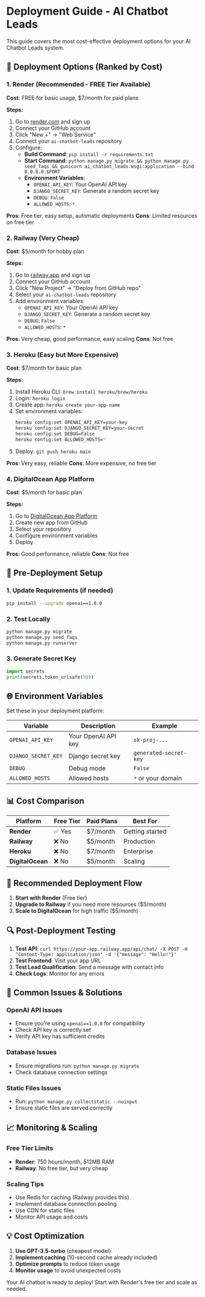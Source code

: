 # Deployment Guide - AI Chatbot Leads

This guide covers the most cost-effective deployment options for your AI Chatbot Leads system.

## 🚀 Deployment Options (Ranked by Cost)

### 1. **Render (Recommended - FREE Tier Available)**
**Cost**: FREE for basic usage, $7/month for paid plans

**Steps:**
1. Go to [render.com](https://render.com) and sign up
2. Connect your GitHub account
3. Click "New +" → "Web Service"
4. Connect your `ai-chatbot-leads` repository
5. Configure:
   - **Build Command**: `pip install -r requirements.txt`
   - **Start Command**: `python manage.py migrate && python manage.py seed_faqs && gunicorn ai_chatbot_leads.wsgi:application --bind 0.0.0.0:$PORT`
   - **Environment Variables**:
     - `OPENAI_API_KEY`: Your OpenAI API key
     - `DJANGO_SECRET_KEY`: Generate a random secret key
     - `DEBUG`: `False`
     - `ALLOWED_HOSTS`: `*`

**Pros**: Free tier, easy setup, automatic deployments
**Cons**: Limited resources on free tier

### 2. **Railway (Very Cheap)**
**Cost**: $5/month for hobby plan

**Steps:**
1. Go to [railway.app](https://railway.app) and sign up
2. Connect your GitHub account
3. Click "New Project" → "Deploy from GitHub repo"
4. Select your `ai-chatbot-leads` repository
5. Add environment variables:
   - `OPENAI_API_KEY`: Your OpenAI API key
   - `DJANGO_SECRET_KEY`: Generate a random secret key
   - `DEBUG`: `False`
   - `ALLOWED_HOSTS`: `*`

**Pros**: Very cheap, good performance, easy scaling
**Cons**: Not free

### 3. **Heroku (Easy but More Expensive)**
**Cost**: $7/month for basic plan

**Steps:**
1. Install Heroku CLI: `brew install heroku/brew/heroku`
2. Login: `heroku login`
3. Create app: `heroku create your-app-name`
4. Set environment variables:
   ```bash
   heroku config:set OPENAI_API_KEY=your-key
   heroku config:set DJANGO_SECRET_KEY=your-secret
   heroku config:set DEBUG=False
   heroku config:set ALLOWED_HOSTS=*
   ```
5. Deploy: `git push heroku main`

**Pros**: Very easy, reliable
**Cons**: More expensive, no free tier

### 4. **DigitalOcean App Platform**
**Cost**: $5/month for basic plan

**Steps:**
1. Go to [DigitalOcean App Platform](https://cloud.digitalocean.com/apps)
2. Create new app from GitHub
3. Select your repository
4. Configure environment variables
5. Deploy

**Pros**: Good performance, reliable
**Cons**: Not free

## 🔧 Pre-Deployment Setup

### 1. Update Requirements (if needed)
```bash
pip install --upgrade openai==1.0.0
```

### 2. Test Locally
```bash
python manage.py migrate
python manage.py seed_faqs
python manage.py runserver
```

### 3. Generate Secret Key
```python
import secrets
print(secrets.token_urlsafe(50))
```

## 🌐 Environment Variables

Set these in your deployment platform:

| Variable | Description | Example |
|----------|-------------|---------|
| `OPENAI_API_KEY` | Your OpenAI API key | `sk-proj-...` |
| `DJANGO_SECRET_KEY` | Django secret key | `generated-secret-key` |
| `DEBUG` | Debug mode | `False` |
| `ALLOWED_HOSTS` | Allowed hosts | `*` or your domain |

## 📊 Cost Comparison

| Platform | Free Tier | Paid Plans | Best For |
|----------|-----------|------------|----------|
| **Render** | ✅ Yes | $7/month | Getting started |
| **Railway** | ❌ No | $5/month | Production |
| **Heroku** | ❌ No | $7/month | Enterprise |
| **DigitalOcean** | ❌ No | $5/month | Scaling |

## 🎯 Recommended Deployment Flow

1. **Start with Render** (Free tier)
2. **Upgrade to Railway** if you need more resources ($5/month)
3. **Scale to DigitalOcean** for high traffic ($5/month)

## 🔍 Post-Deployment Testing

1. **Test API**: `curl https://your-app.railway.app/api/chat/ -X POST -H "Content-Type: application/json" -d '{"message": "Hello!"}'`
2. **Test Frontend**: Visit your app URL
3. **Test Lead Qualification**: Send a message with contact info
4. **Check Logs**: Monitor for any errors

## 🚨 Common Issues & Solutions

### OpenAI API Issues
- Ensure you're using `openai==1.0.0` for compatibility
- Check API key is correctly set
- Verify API key has sufficient credits

### Database Issues
- Ensure migrations run: `python manage.py migrate`
- Check database connection settings

### Static Files Issues
- Run: `python manage.py collectstatic --noinput`
- Ensure static files are served correctly

## 📈 Monitoring & Scaling

### Free Tier Limits
- **Render**: 750 hours/month, 512MB RAM
- **Railway**: No free tier, but very cheap

### Scaling Tips
- Use Redis for caching (Railway provides this)
- Implement database connection pooling
- Use CDN for static files
- Monitor API usage and costs

## 💡 Cost Optimization

1. **Use GPT-3.5-turbo** (cheapest model)
2. **Implement caching** (10-second cache already included)
3. **Optimize prompts** to reduce token usage
4. **Monitor usage** to avoid unexpected costs

Your AI chatbot is ready to deploy! Start with Render's free tier and scale as needed.



